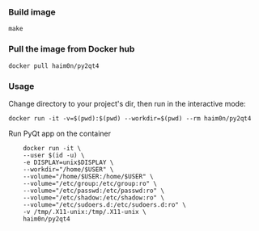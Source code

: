 ### Build image
```
make
```

### Pull the image from Docker hub

```
docker pull haim0n/py2qt4
```

### Usage
Change directory to your project's dir, then run in the interactive mode:
```
docker run -it -v=$(pwd):$(pwd) --workdir=$(pwd) --rm haim0n/py2qt4
```

Run PyQt app on the container
```
    docker run -it \
    --user $(id -u) \
    -e DISPLAY=unix$DISPLAY \
    --workdir="/home/$USER" \
    --volume="/home/$USER:/home/$USER" \
    --volume="/etc/group:/etc/group:ro" \
    --volume="/etc/passwd:/etc/passwd:ro" \
    --volume="/etc/shadow:/etc/shadow:ro" \
    --volume="/etc/sudoers.d:/etc/sudoers.d:ro" \
    -v /tmp/.X11-unix:/tmp/.X11-unix \
    haim0n/py2qt4
```

